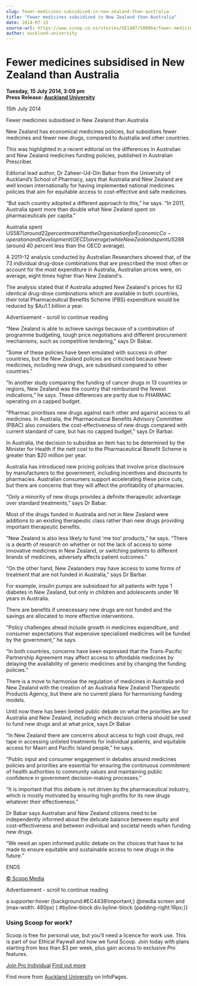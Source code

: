 ```yaml
---
slug: fewer-medicines-subsidised-in-new-zealand-than-australia
title: "Fewer medicines subsidised in New Zealand than Australia"
date: 2014-07-15
source-url: https://www.scoop.co.nz/stories/GE1407/S00064/fewer-medicines-subsidised-in-new-zealand-than-australia.htm
author: auckland-university
---
```

Fewer medicines subsidised in New Zealand than Australia
========================================================

**Tuesday, 15 July 2014, 3:09 pm**  
**Press Release: [Auckland University](https://info.scoop.co.nz/Auckland_University)**

15th July 2014

  
Fewer medicines subsidised in New Zealand than Australia

New Zealand has economical medicines policies, but subsidises fewer medicines and fewer new drugs, compared to Australia and other countries.

  
This was highlighted in a recent editorial on the differences in Australian and New Zealand medicines funding policies, published in Australian Prescriber.

Editorial lead author, Dr Zaheer-Ud-Din Babar from the University of Auckland’s School of Pharmacy, says that Australia and New Zealand are well known internationally for having implemented national medicines policies that aim for equitable access to cost-effective and safe medicines.

“But each country adopted a different approach to this,” he says. “In 2011, Australia spent more than double what New Zealand spent on pharmaceuticals per capita.”

Australia spent US$587 (around 22 percent more than the Organisation for Economic Co-operation and Development (OECD) average) while New Zealand spent US$288 (around 40 percent less than the OECD average).

A 2011–12 analysis conducted by Australian Researchers showed that, of the 73 individual drug-dose combinations that are prescribed the most often or account for the most expenditure in Australia, Australian prices were, on average, eight times higher than New Zealand's.

The analysis stated that if Australia adopted New Zealand's prices for 62 identical drug-dose combinations which are available in both countries, their total Pharmaceutical Benefits Scheme (PBS) expenditure would be reduced by $Au1.1 billion a year.

Advertisement - scroll to continue reading





“New Zealand is able to achieve savings because of a combination of programme budgeting, tough price negotiations and different procurement mechanisms, such as competitive tendering,” says Dr Babar.

“Some of these policies have been emulated with success in other countries, but the New Zealand policies are criticised because fewer medicines, including new drugs, are subsidised compared to other countries.”

“In another study comparing the funding of cancer drugs in 13 countries or regions, New Zealand was the country that reimbursed the fewest indications,” he says. These differences are partly due to PHARMAC operating on a capped budget.

“Pharmac prioritises new drugs against each other and against access to all medicines. In Australia, the Pharmaceutical Benefits Advisory Committee (PBAC) also considers the cost-effectiveness of new drugs compared with current standard of care, but has no capped budget,” says Dr Barbar.

In Australia, the decision to subsidise an item has to be determined by the Minister for Health if the nett cost to the Pharmaceutical Benefit Scheme is greater than $20 million per year.

Australia has introduced new pricing policies that involve price disclosure by manufacturers to the government, including incentives and discounts to pharmacies. Australian consumers support accelerating these price cuts, but there are concerns that they will affect the profitability of pharmacies.

“Only a minority of new drugs provides a definite therapeutic advantage over standard treatments,” says Dr Babar.

Most of the drugs funded in Australia and not in New Zealand were additions to an existing therapeutic class rather than new drugs providing important therapeutic benefits.

“New Zealand is also less likely to fund 'me too' products,” he says. “There is a dearth of research on whether or not the lack of access to some innovative medicines in New Zealand, or switching patients to different brands of medicines, adversely affects patient outcomes.”

“On the other hand, New Zealanders may have access to some forms of treatment that are not funded in Australia,” says Dr Barbar.

For example, insulin pumps are subsidised for all patients with type 1 diabetes in New Zealand, but only in children and adolescents under 18 years in Australia.

There are benefits if unnecessary new drugs are not funded and the savings are allocated to more effective interventions.

“Policy challenges ahead include growth in medicines expenditure, and consumer expectations that expensive specialised medicines will be funded by the government,” he says.

“In both countries, concerns have been expressed that the Trans-Pacific Partnership Agreement may affect access to affordable medicines by delaying the availability of generic medicines and by changing the funding policies.”

There is a move to harmonise the regulation of medicines in Australia and New Zealand with the creation of an Australia New Zealand Therapeutic Products Agency, but there are no current plans for harmonising funding models.

Until now there has been limited public debate on what the priorities are for Australia and New Zealand, including which decision criteria should be used to fund new drugs and at what price, says Dr Babar

“In New Zealand there are concerns about access to high cost drugs, red tape in accessing unlisted treatments for individual patients, and equitable access for Maori and Pacific Island people,” he says.

“Public input and consumer engagement in debates around medicines policies and priorities are essential for ensuring the continuous commitment of health authorities to community values and maintaining public confidence in government decision-making processes.”

“It is important that this debate is not driven by the pharmaceutical industry, which is mostly motivated by ensuring high profits for its new drugs whatever their effectiveness.”

Dr Babar says Australian and New Zealand citizens need to be independently informed about the delicate balance between equity and cost-effectiveness and between individual and societal needs when funding new drugs.

“We need an open informed public debate on the choices that have to be made to ensure equitable and sustainable access to new drugs in the future.”

ENDS

[© Scoop Media](http://www.scoop.co.nz/about/terms.html)  

Advertisement - scroll to continue reading



a.supporter:hover {background:#EC4438!important;} @media screen and (max-width: 480px) { #byline-block div.byline-block {padding-right:16px;}}

### Using Scoop for work?

Scoop is free for personal use, but you’ll need a licence for work use. This is part of our Ethical Paywall and how we fund Scoop. Join today with plans starting from less than $3 per week, plus gain access to exclusive _Pro_ features.  
  
[Join Pro Individual](https://pro.scoop.co.nz/Individual/?from=ProIn24) [Find out more](https://pro.scoop.co.nz/using-scoop-for-work/?from=ProIn24)

Find more from [Auckland University](https://info.scoop.co.nz/Auckland_University) on InfoPages.